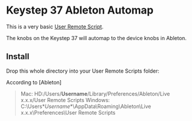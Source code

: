 # Keystep 37 Ableton Automap

This is a very basic [User Remote Script](https://help.ableton.com/hc/en-us/articles/206240184-Creating-your-own-Control-Surface-script). 

The knobs on the Keystep 37 will automap to the device knobs in Ableton.

## Install

Drop this whole directory into your User Remote Scripts folder:

According to [Ableton]

> Mac: HD:/Users/**Username**/Library/Preferences/Ableton/Live x.x.x/User Remote Scripts
> Windows: C:\Users\**Username**\AppData\Roaming\Ableton\Live x.x.x\Preferences\User Remote Scripts

